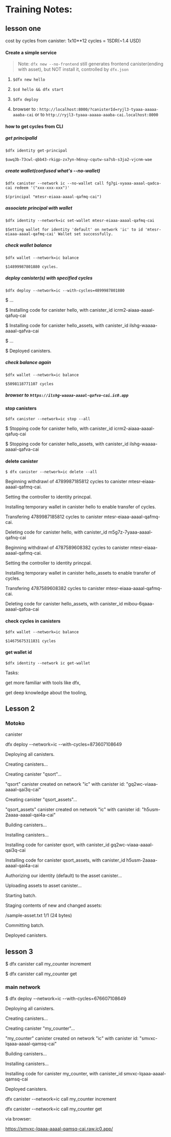 # Training Notes:

## lesson one

cost by cycles from canister: 1x10\*\*12 cycles = 1SDR(~1.4 USD)

#### Create a simple service

> Note: `dfx new --no-frontend` still generates frontend canister(ending with asset), but NOT install it, controlled by `dfx.json`

1. `$dfx new hello`

2. `$cd hello && dfx start`

3. `$dfx deploy`

4. browser to : `http://localhost:8000/?canisterId=ryjl3-tyaaa-aaaaa-aaaba-cai` or to `http://ryjl3-tyaaa-aaaaa-aaaba-cai.localhost:8000`

#### how to get cycles from CLI

##### get principalId

`$dfx identity get-principal`

`$uwq3b-73cwl-qbb43-rkigp-zx7yn-h6nuy-cqutw-sa7sb-s3ja2-vjcnm-wae`

##### create wallet(confused what's --no-wallet)

`$dfx canister --network ic --no-wallet call fg7gi-vyaaa-aaaal-qadca-cai redeem '("xxx-xxx-xxx")'`

`$(principal "mtesr-eiaaa-aaaal-qafmq-cai")`

##### associate principal with wallet

`$dfx identity --network=ic set-wallet mtesr-eiaaa-aaaal-qafmq-cai`

`$Setting wallet for identity 'default' on network 'ic' to id 'mtesr-eiaaa-aaaal-qafmq-cai' Wallet set successfully.`

##### check wallet balance

`$dfx wallet --network=ic balance`

`$14899987801880 cycles.`

##### deploy canister(s) with specified cycles

`$dfx deploy --network=ic --with-cycles=4899987801880`

$ ...

$ Installing code for canister hello, with canister_id icrm2-aiaaa-aaaal-qafuq-cai

$ Installing code for canister hello_assets, with canister_id ilshg-waaaa-aaaal-qafva-cai

$ ...

$ Deployed canisters.

##### check balance again

`$dfx wallet --network=ic balance`

`$5098118771107 cycles`

##### browser to `https://ilshg-waaaa-aaaal-qafva-cai.ic0.app`

#### stop canisters

`$dfx canister --network=ic stop --all`

$ Stopping code for canister hello, with canister_id icrm2-aiaaa-aaaal-qafuq-cai

$ Stopping code for canister hello_assets, with canister_id ilshg-waaaa-aaaal-qafva-cai

#### delete canister

`$ dfx canister --network=ic delete --all`

Beginning withdrawl of 4789987185812 cycles to canister mtesr-eiaaa-aaaal-qafmq-cai.

Setting the controller to identity princpal.

Installing temporary wallet in canister hello to enable transfer of cycles.

Transfering 4789987185812 cycles to canister mtesr-eiaaa-aaaal-qafmq-cai.

Deleting code for canister hello, with canister_id m5g7z-7yaaa-aaaal-qafnq-cai

Beginning withdrawl of 4787589608382 cycles to canister mtesr-eiaaa-aaaal-qafmq-cai.

Setting the controller to identity princpal.

Installing temporary wallet in canister hello_assets to enable transfer of cycles.

Transfering 4787589608382 cycles to canister mtesr-eiaaa-aaaal-qafmq-cai.

Deleting code for canister hello_assets, with canister_id mibou-6qaaa-aaaal-qafoa-cai

#### check cycles in canisters

`$dfx wallet --network=ic balance`

`$14675675311831 cycles`

#### get wallet id

`$dfx identity --network ic get-wallet`

Tasks:

get more familiar with tools like dfx,

get deep knowledge about the tooling,

## Lesson 2

### Motoko

canister

dfx deploy --network=ic --with-cycles=873607108649

Deploying all canisters.

Creating canisters...

Creating canister "qsort"...

"qsort" canister created on network "ic" with canister id: "gq2wc-viaaa-aaaal-qai3q-cai"

Creating canister "qsort_assets"...

"qsort_assets" canister created on network "ic" with canister id: "h5usm-2aaaa-aaaal-qai4a-cai"

Building canisters...

Installing canisters...

Installing code for canister qsort, with canister_id gq2wc-viaaa-aaaal-qai3q-cai

Installing code for canister qsort_assets, with canister_id h5usm-2aaaa-aaaal-qai4a-cai

Authorizing our identity (default) to the asset canister...

Uploading assets to asset canister...

Starting batch.

Staging contents of new and changed assets:

/sample-asset.txt 1/1 (24 bytes)

Committing batch.

Deployed canisters.

## lesson 3

$ dfx canister call my_counter increment

$ dfx canister call my_counter get

### main network

$ dfx deploy --network=ic --with-cycles=676607108649

Deploying all canisters.

Creating canisters...

Creating canister "my_counter"...

"my_counter" canister created on network "ic" with canister id: "smvxc-lqaaa-aaaal-qamsq-cai"

Building canisters...

Installing canisters...

Installing code for canister my_counter, with canister_id smvxc-lqaaa-aaaal-qamsq-cai

Deployed canisters.

dfx canister --network=ic call my_counter increment

dfx canister --network=ic call my_counter get

via browser:

https://smvxc-lqaaa-aaaal-qamsq-cai.raw.ic0.app/
